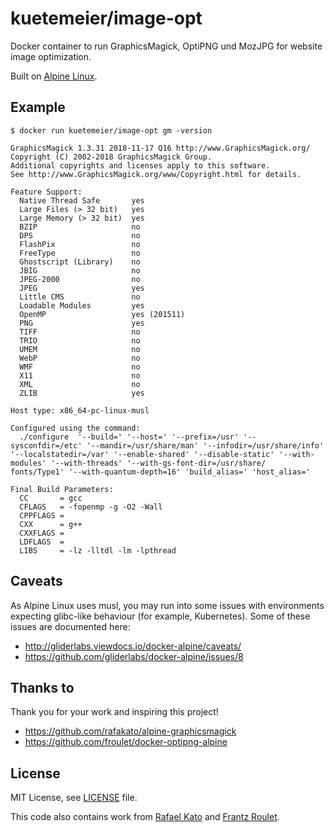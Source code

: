 # kuetemeier/image-opt

Docker container to run GraphicsMagick, OptiPNG und MozJPG for website image optimization.

Built on [Alpine Linux](https://alpinelinux.org/).

## Example

    $ docker run kuetemeier/image-opt gm -version

    GraphicsMagick 1.3.31 2018-11-17 Q16 http://www.GraphicsMagick.org/
    Copyright (C) 2002-2018 GraphicsMagick Group.
    Additional copyrights and licenses apply to this software.
    See http://www.GraphicsMagick.org/www/Copyright.html for details.
    
    Feature Support:
      Native Thread Safe       yes
      Large Files (> 32 bit)   yes
      Large Memory (> 32 bit)  yes
      BZIP                     no
      DPS                      no
      FlashPix                 no
      FreeType                 no
      Ghostscript (Library)    no
      JBIG                     no
      JPEG-2000                no
      JPEG                     yes
      Little CMS               no
      Loadable Modules         yes
      OpenMP                   yes (201511)
      PNG                      yes
      TIFF                     no
      TRIO                     no
      UMEM                     no
      WebP                     no
      WMF                      no
      X11                      no
      XML                      no
      ZLIB                     yes
    
    Host type: x86_64-pc-linux-musl
    
    Configured using the command:
      ./configure  '--build=' '--host=' '--prefix=/usr' '--sysconfdir=/etc' '--mandir=/usr/share/man' '--infodir=/usr/share/info'     '--localstatedir=/var' '--enable-shared' '--disable-static' '--with-modules' '--with-threads' '--with-gs-font-dir=/usr/share/    fonts/Type1' '--with-quantum-depth=16' 'build_alias=' 'host_alias='
    
    Final Build Parameters:
      CC       = gcc
      CFLAGS   = -fopenmp -g -O2 -Wall
      CPPFLAGS =
      CXX      = g++
      CXXFLAGS =
      LDFLAGS  =
      LIBS     = -lz -lltdl -lm -lpthread
    

Caveats
-------

As Alpine Linux uses musl, you may run into some issues with environments
expecting glibc-like behaviour (for example, Kubernetes). Some of these issues
are documented here:

- http://gliderlabs.viewdocs.io/docker-alpine/caveats/
- https://github.com/gliderlabs/docker-alpine/issues/8

## Thanks to

Thank you for your work and inspiring this project!

- https://github.com/rafakato/alpine-graphicsmagick
- https://github.com/froulet/docker-optipng-alpine

## License

MIT License, see [LICENSE](https://github.com/kuetemeier/docker-image-opt/blob/master/LICENSE) file.

This code also contains work from [Rafael Kato](https://github.com/rafakato) and [Frantz Roulet](https://github.com/froulet).